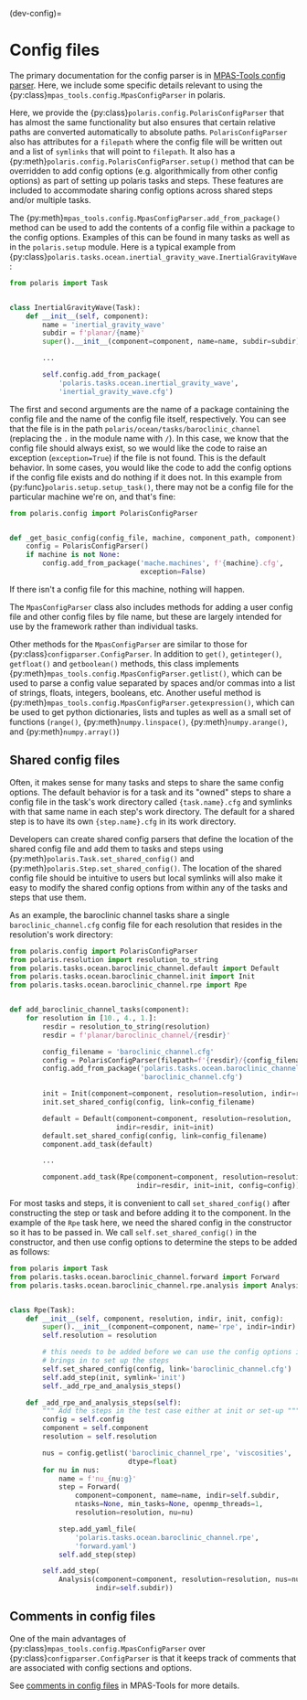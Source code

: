 (dev-config)=

# Config files

The primary documentation for the config parser is in
[MPAS-Tools config parser](http://mpas-dev.github.io/MPAS-Tools/stable/config.html).
Here, we include some specific details relevant to using the
{py:class}`mpas_tools.config.MpasConfigParser` in polaris.

Here, we provide the {py:class}`polaris.config.PolarisConfigParser` that has
almost the same functionality but also ensures that certain relative paths are
converted automatically to absolute paths.  `PolarisConfigParser` also has
attributes for a `filepath` where the config file will be written out and a
list of `symlinks` that will point to `filepath`.  It also has a
{py:meth}`polaris.config.PolarisConfigParser.setup()` method that can be
overridden to add config options (e.g. algorithmically from other config
options) as part of setting up polaris tasks and steps.  These features are
included to accommodate sharing config options across shared steps and/or
multiple tasks.

The {py:meth}`mpas_tools.config.MpasConfigParser.add_from_package()` method can
be used to add the contents of a config file within a package to the config
options. Examples of this can be found in many tasks as well as in the
`polaris.setup` module. Here is a typical example from
{py:class}`polaris.tasks.ocean.inertial_gravity_wave.InertialGravityWave`:

```python
from polaris import Task


class InertialGravityWave(Task):
    def __init__(self, component):
        name = 'inertial_gravity_wave'
        subdir = f'planar/{name}'
        super().__init__(component=component, name=name, subdir=subdir)

        ...

        self.config.add_from_package(
            'polaris.tasks.ocean.inertial_gravity_wave',
            'inertial_gravity_wave.cfg')
```

The first and second arguments are the name of a package containing the config
file and the name of the config file itself, respectively.  You can see that
the file is in the path `polaris/ocean/tasks/baroclinic_channel`
(replacing the `.` in the module name with `/`).  In this case, we know
that the config file should always exist, so we would like the code to raise
an exception (`exception=True`) if the file is not found.  This is the
default behavior.  In some cases, you would like the code to add the config
options if the config file exists and do nothing if it does not.  In this
example from {py:func}`polaris.setup.setup_task()`, there may not be a config
file for the particular machine we're on, and that's fine:

```python
from polaris.config import PolarisConfigParser


def _get_basic_config(config_file, machine, component_path, component):
    config = PolarisConfigParser()
    if machine is not None:
        config.add_from_package('mache.machines', f'{machine}.cfg',
                                exception=False)
```
If there isn't a config file for this machine, nothing will happen.

The `MpasConfigParser` class also includes methods for adding a user
config file and other config files by file name, but these are largely intended
for use by the framework rather than individual tasks.

Other methods for the `MpasConfigParser` are similar to those for
{py:class}`configparser.ConfigParser`.  In addition to `get()`,
`getinteger()`, `getfloat()` and `getboolean()` methods, this class
implements {py:meth}`mpas_tools.config.MpasConfigParser.getlist()`, which
can be used to parse a config value separated by spaces and/or commas into
a list of strings, floats, integers, booleans, etc. Another useful method
is {py:meth}`mpas_tools.config.MpasConfigParser.getexpression()`, which can
be used to get python dictionaries, lists and tuples as well as a small set
of functions (`range()`, {py:meth}`numpy.linspace()`,
{py:meth}`numpy.arange()`, and {py:meth}`numpy.array()`)

## Shared config files

Often, it makes sense for many tasks and steps to share the same config
options.  The default behavior is for a task and its "owned" steps to share
a config file in the task's work directory called `{task.name}.cfg` and
symlinks with that same name in each step's work directory.  The default for
a shared step is to have its own `{step.name}.cfg` in its work directory.

Developers can create shared config parsers that define the location of the
shared config file and add them to tasks and steps using
{py:meth}`polaris.Task.set_shared_config()` and
{py:meth}`polaris.Step.set_shared_config()`.  The location of the shared
config file should be intuitive to users but local symlinks will also make
it easy to modify the shared config options from within any of the tasks and
steps that use them.

As an example, the baroclinic channel tasks share a single
`baroclinic_channel.cfg` config file for each resolution that resides in the
resolution's work directory:

```python
from polaris.config import PolarisConfigParser
from polaris.resolution import resolution_to_string
from polaris.tasks.ocean.baroclinic_channel.default import Default
from polaris.tasks.ocean.baroclinic_channel.init import Init
from polaris.tasks.ocean.baroclinic_channel.rpe import Rpe


def add_baroclinic_channel_tasks(component):
    for resolution in [10., 4., 1.]:
        resdir = resolution_to_string(resolution)
        resdir = f'planar/baroclinic_channel/{resdir}'

        config_filename = 'baroclinic_channel.cfg'
        config = PolarisConfigParser(filepath=f'{resdir}/{config_filename}')
        config.add_from_package('polaris.tasks.ocean.baroclinic_channel',
                                'baroclinic_channel.cfg')

        init = Init(component=component, resolution=resolution, indir=resdir)
        init.set_shared_config(config, link=config_filename)

        default = Default(component=component, resolution=resolution,
                          indir=resdir, init=init)
        default.set_shared_config(config, link=config_filename)
        component.add_task(default)

        ...

        component.add_task(Rpe(component=component, resolution=resolution,
                               indir=resdir, init=init, config=config))
```

For most tasks and steps, it is convenient to call `set_shared_config()`
after constructing the step or task and before adding it to the component.
In the example of the `Rpe` task here, we need the shared config in the
constructor so it has to be passed in.  We call `self.set_shared_config()`
in the constructor, and then use config options to determine the steps to be
added as follows:

```python
from polaris import Task
from polaris.tasks.ocean.baroclinic_channel.forward import Forward
from polaris.tasks.ocean.baroclinic_channel.rpe.analysis import Analysis


class Rpe(Task):
    def __init__(self, component, resolution, indir, init, config):
        super().__init__(component=component, name='rpe', indir=indir)
        self.resolution = resolution

        # this needs to be added before we can use the config options it
        # brings in to set up the steps
        self.set_shared_config(config, link='baroclinic_channel.cfg')
        self.add_step(init, symlink='init')
        self._add_rpe_and_analysis_steps()

    def _add_rpe_and_analysis_steps(self):
        """ Add the steps in the test case either at init or set-up """
        config = self.config
        component = self.component
        resolution = self.resolution

        nus = config.getlist('baroclinic_channel_rpe', 'viscosities',
                             dtype=float)
        for nu in nus:
            name = f'nu_{nu:g}'
            step = Forward(
                component=component, name=name, indir=self.subdir,
                ntasks=None, min_tasks=None, openmp_threads=1,
                resolution=resolution, nu=nu)

            step.add_yaml_file(
                'polaris.tasks.ocean.baroclinic_channel.rpe',
                'forward.yaml')
            self.add_step(step)

        self.add_step(
            Analysis(component=component, resolution=resolution, nus=nus,
                     indir=self.subdir))
```

## Comments in config files

One of the main advantages of {py:class}`mpas_tools.config.MpasConfigParser`
over {py:class}`configparser.ConfigParser` is that it keeps track of comments
that are associated with config sections and options.

See [comments in config files](http://mpas-dev.github.io/MPAS-Tools/stable/config.html#config_comments)
in MPAS-Tools for more details.
